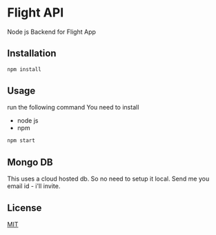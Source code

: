 # Flight API

Node js Backend for Flight App
## Installation


```bash
npm install
```

## Usage

run the following command
You need to install
- node js
- npm

```python
npm start
```

## Mongo DB

This uses a cloud hosted db. So no need to setup it local. Send me you email id - i'll invite.

## License

[MIT](https://choosealicense.com/licenses/mit/)